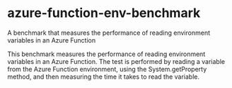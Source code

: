 # azure-function-env-benchmark
A benchmark that measures the performance of reading environment variables in an Azure Function 

This benchmark measures the performance of reading environment variables in an Azure Function. The test is performed by reading a variable from the Azure Function environment, using the System.getProperty method, and then measuring the time it takes to read the variable.
